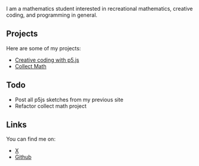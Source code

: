 
[title]: # "Home"
[layout]: # "main"
[end]::

I am a mathematics student interested in recreational mathematics, creative coding, and programming in general.

## Projects

Here are some of my projects:
- [Creative coding with p5.js](/gallery)
- [Collect Math](https://collectmath.pages.dev)

## Todo

- Post all p5js sketches from my previous site
- Refactor collect math project

## Links

You can find me on:

- [X](https://twitter.com/jonesangga_/)
- [Github](https://github.com/jonesangga)
